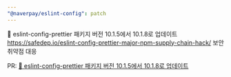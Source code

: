 ```yaml
---
"@naverpay/eslint-config": patch
---
```


🔧 eslint-config-prettier 패키지 버전 10.1.5에서 10.1.8로 업데이트 <https://safedep.io/eslint-config-prettier-major-npm-supply-chain-hack/> 보안 취약점 대응

PR: [🔧 eslint-config-prettier 패키지 버전 10.1.5에서 10.1.8로 업데이트](https://github.com/NaverPayDev/code-style/pull/122)
